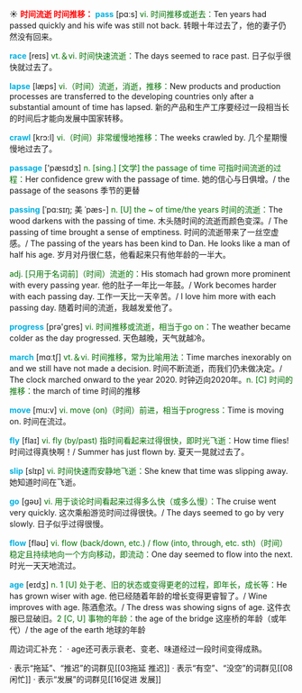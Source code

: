 ☀ <font color="red">**时间流逝 时间推移：**</font>
<font color="sky blue">**pass**</font> [pɑːs] 
<font color="rgb(227, 108, 9)">vi. 时间推移或逝去：</font>Ten years had passed quickly and his wife was still not back. 转眼十年过去了，他的妻子仍然没有回来。

<font color="sky blue">**race**</font> [reɪs] 
<font color="rgb(227, 108, 9)">vt.＆vi. 时间快速流逝：</font>The days seemed to race past. 日子似乎很快就过去了。
           
<font color="sky blue">**lapse**</font> [læps]
<font color="rgb(227, 108, 9)">vi.（时间）流逝，消逝，推移：</font>New products and production processes are transferred to the developing countries only after a substantial amount of time has lapsed. 新的产品和生产工序要经过一段相当长的时间后才能向发展中国家转移。

<font color="sky blue">**crawl**</font> [krɔ:l]
<font color="rgb(227, 108, 9)">vi.（时间）非常缓慢地推移：</font>The weeks crawled by. 几个星期慢慢地过去了。

<font color="sky blue">**passage**</font> ['pæsɪdӡ] 
<font color="rgb(227, 108, 9)">n. [sing.] [文学] the passage of time 可指时间流逝的过程：</font>Her confidence grew with the passage of time. 她的信心与日俱增。/ the passage of the seasons 季节的更替
           
<font color="sky blue">**passing**</font> [ˈpɑ:sɪŋ; 美 ˈpæs-]
<font color="rgb(227, 108, 9)">n. [U] the ~ of time/the years 时间的流逝：</font>The wood darkens with the passing of time. 木头随时间的流逝而颜色变深。/ The passing of time brought a sense of emptiness. 时间的流逝带来了一丝空虚感。/ The passing of the years has been kind to Dan. He looks like a man of half his age. 岁月对丹很仁慈，他看起来只有他年龄的一半大。
           
<font color="rgb(227, 108, 9)">adj. [只用于名词前]（时间）流逝的：</font>His stomach had grown more prominent with every passing year. 他的肚子一年比一年鼓。/ Work becomes harder with each passing day. 工作一天比一天辛苦。/ I love him more with each passing day. 随着时间的流逝，我越发爱他了。

<font color="sky blue">**progress**</font> [prə'ɡres] 
<font color="rgb(227, 108, 9)">vi. 时间推移或流逝，相当于go on：</font>The weather became colder as the day progressed. 天色越晚，天气就越冷。

<font color="sky blue">**march**</font> [mɑːtʃ] 
<font color="rgb(227, 108, 9)">vt.＆vi. 时间推移，常为比喻用法：</font>Time marches inexorably on and we still have not made a decision. 时间不断流逝，而我们仍未做决定。/ The clock marched onward to the year 2020. 时钟迈向2020年。<font color="rgb(227, 108, 9)">n. [C] 时间的推移：</font>the march of time 时间的推移

<font color="sky blue">**move**</font> [mu:v] 
<font color="rgb(227, 108, 9)">vi. move (on)（时间）前进，相当于progress：</font>Time is moving on. 时间在流过。

<font color="sky blue">**fly**</font> [flaɪ] 
<font color="rgb(227, 108, 9)">vi. fly (by/past) 指时间看起来过得很快，即时光飞逝：</font>How time flies! 时间过得真快啊！/ Summer has just flown by. 夏天一晃就过去了。

<font color="sky blue">**slip**</font> [slɪp] 
<font color="rgb(227, 108, 9)">vi. 时间快速而安静地飞逝：</font>She knew that time was slipping away. 她知道时间在飞逝。 

<font color="sky blue">**go**</font> [ɡəʊ] 
<font color="rgb(227, 108, 9)">vi. 用于谈论时间看起来过得多么快（或多么慢）：</font>The cruise went very quickly. 这次乘船游览时间过得很快。/ The days seemed to go by very slowly. 日子似乎过得很慢。

<font color="sky blue">**flow**</font> [fləʊ] 
<font color="rgb(227, 108, 9)">vi. flow (back/down, etc.) / flow (into, through, etc. sth)（时间）稳定且持续地向一个方向移动，即流动：</font>One day seemed to flow into the next. 时光一天天地流过。

<font color="sky blue">**age**</font> [eɪdӡ] 
<font color="rgb(227, 108, 9)">n. 1 [U] 处于老、旧的状态或变得更老的过程，即年长，成长等：</font>He has grown wiser with age. 他已经随着年龄的增长变得更睿智了。/ Wine improves with age. 陈酒愈浓。/ The dress was showing signs of age. 这件衣服已显破旧。<font color="rgb(227, 108, 9)">2 [C, U] 事物的年龄：</font>the age of the bridge 这座桥的年龄（或年代）/ the age of the earth 地球的年龄

周边词汇补充：
· age还可表示衰老、变老、味道经过一段时间变得成熟。

· 表示“拖延”、“推迟”的词群见[[03拖延 推迟]]
· 表示“有空”、“没空”的词群见[[08闲忙]]
· 表示“发展”的词群见[[16促进 发展]]
